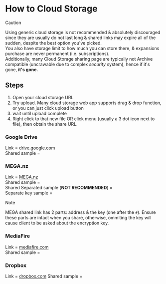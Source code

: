 # How to Cloud Storage

> [!CAUTION]
> Using generic cloud storage is not recommended & absolutely discouraged since they are usually do not last long 
> & shared links may expire all of the sudden, despite the best option you've picked.  
> You also have storage limit to how much you can store there, & expansions purchase are never permanent (i.e. subscriptions).  
> Additionally, many Cloud Storage sharing page are typically not Archive compatible (uncrawable due to complex *security* system), hence if it's gone, **it's gone.**

<!--
> [!IMPORTANT]
> Since Cloud Storages are not Archive & Preserve compatible
> all mods that found to be hosted exclusively on such webapp will be yoinked on sight into `Bring your own USB`, ignoring 
> `You MAY NOT distribute this file, provided you include this text...` whatsoever
-->

## Steps

1. Open your cloud storage URL
2. Try upload. Many cloud storage web app supports drag & drop function, or you can just click upload button
3. wait until upload complete
4. Right click to that new file OR click menu (usually a 3 dot icon next to file), then obtain the share URL.

### Google Drive

Link = [drive.google.com](https://drive.google.com)  
Shared sample =  

### MEGA.nz

Link = [MEGA.nz](https://mega.nz)  
Shared sample =  
Shared Separated sample (**NOT RECOMMENDED**) =  
Separate key sample =  

> [!NOTE]
> MEGA shared link has 2 parts: address & the key (one after the `#`). Ensure these parts are intact when you share, otherwise, ommiting the key will cause client to be asked about the encryption key.

### MediaFire

Link = [mediafire.com](https://mediafire.com)  
Shared sample =  

### Dropbox

Link = [dropbox.com](https://dropbox.com)
Shared sample = 